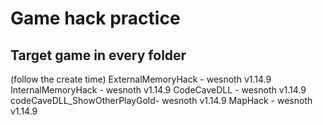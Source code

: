 # Game hack practice

## Target game in every folder
(follow the create time)
ExternalMemoryHack - wesnoth v1.14.9
InternalMemoryHack - wesnoth v1.14.9
CodeCaveDLL - wesnoth v1.14.9
codeCaveDLL_ShowOtherPlayGold- wesnoth v1.14.9
MapHack - wesnoth v1.14.9
